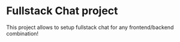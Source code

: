 # Fullstack Chat project

This project allows to setup fullstack chat for any frontend/backend combination!
